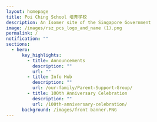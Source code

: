 ```yaml
---
layout: homepage
title: Poi Ching School 培青学校
description: An Isomer site of the Singapore Government
image: /images/rsz_pcs_logo_and_name (1).png
permalink: /
notification: ""
sections:
  - hero:
      key_highlights:
        - title: Announcements
          description: ""
          url: ""
        - title: Info Hub
          description: ""
          url: /our-family/Parent-Support-Group/
        - title: 100th Anniversary Celebration
          description: ""
          url: /100th-anniversary-celebration/
      background: /images/front banner.PNG
---
```

